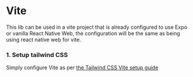 # Vite
This lib can be used in a vite project that is already configured to use Expo or vanilla React Native Web, the configuration will be the same as being using react native web for vite.

### 1. Setup tailwind CSS

Simply configure Vite as per [the Tailwind CSS Vite setup guide](https://tailwindcss.com/docs/installation)